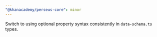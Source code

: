 ```yaml
---
"@khanacademy/perseus-core": minor
---
```


Switch to using optional property syntax consistently in `data-schema.ts` types.
